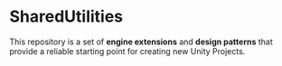 # SharedUtilities

This repository is a set of **engine extensions** and **design patterns** that provide a reliable starting point for creating new Unity Projects. 